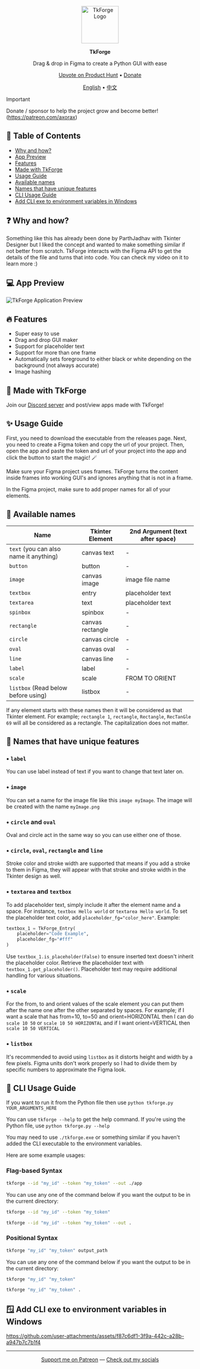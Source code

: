 <p align="center"><img src="./assets/icon.png" alt="TkForge Logo" width="100" height="100"></p>

<p align="center"><strong>TkForge</strong></p>

<p align="center">Drag & drop in Figma to create a Python GUI with ease</p>

<p align="center"><a href="https://producthunt.com/products/tkforge">Upvote on Product Hunt</a> • <a href="https://patreon.com/axorax">Donate</a></p>

<p align="center"><a href="./README.md">English</a> • <a href="./README_zh.md">中文</a></p>

> [!Important]
> Donate / sponsor to help the project grow and become better! (https://patreon.com/axorax)

## 📰 Table of Contents

- [Why and how?](#-why-and-how)
- [App Preview](#-app-preview)
- [Features](#-features)
- [Made with TkForge](#-made-with-tkforge)
- [Usage Guide](#-usage-guide)
- [Available names](#-available-names)
- [Names that have unique features](#-names-that-have-unique-features)
- [CLI Usage Guide](#-cli-usage-guide)
- [Add CLI exe to environment variables in Windows](#-add-cli-exe-to-environment-variables-in-windows)

## ❓ Why and how?

Something like this has already been done by ParthJadhav with Tkinter Designer but I liked the concept and wanted to make something similar if not better from scratch. TkForge interacts with the Figma API to get the details of the file and turns that into code. You can check my video on it to learn more :)

## 💻 App Preview

![TkForge Application Preview](./preview.png)

## 🔥 Features

- Super easy to use
- Drag and drop GUI maker
- Support for placeholder text
- Support for more than one frame
- Automatically sets foreground to either black or white depending on the background (not always accurate)
- Image hashing

## 🐍 Made with TkForge

Join our [Discord server](https://discord.gg/nKUFghjXQu) and post/view apps made with TkForge!

## ✨ Usage Guide

First, you need to download the executable from the releases page. Next, you need to create a Figma token and copy the url of your project. Then, open the app and paste the token and url of your project into the app and click the button to start the magic! 🪄

Make sure your Figma project uses frames. TkForge turns the content inside frames into working GUI's and ignores anything that is not in a frame.

In the Figma project, make sure to add proper names for all of your elements.

## 🧿 Available names

| Name                                   | Tkinter Element  | 2nd Argument (text after space) |
| -------------------------------------- | ---------------- | ------------------------------- |
| `text` (you can also name it anything) | canvas text      | -                               |
| `button`                               | button           | -                               |
| `image`                                | canvas image     | image file name                 |
| `textbox`                              | entry            | placeholder text                |
| `textarea`                             | text             | placeholder text                |
| `spinbox`                              | spinbox          | -                               |
| `rectangle`                            | canvas rectangle | -                               |
| `circle`                               | canvas circle    | -                               |
| `oval`                                 | canvas oval      | -                               |
| `line`                                 | canvas line      | -                               |
| `label`                                | label            | -                               |
| `scale`                                | scale            | FROM TO ORIENT                  |
| `listbox` (Read below before using)    | listbox          | -                               |

If any element starts with these names then it will be considered as that Tkinter element. For example; `rectangle 1`, `rectangle`, `Rectangle`, `RecTanGle 69` will all be considered as a rectangle. The capitalization does not matter.

## 💎 Names that have unique features

### • `label`

You can use label instead of text if you want to change that text later on.

### • `image`

You can set a name for the image file like this `image myImage`. The image will be created with the name `myImage.png`

### • `circle` and `oval`

Oval and circle act in the same way so you can use either one of those.

### • `circle`, `oval`, `rectangle` and `line`

Stroke color and stroke width are supported that means if you add a stroke to them in Figma, they will appear with that stroke and stroke width in the Tkinter design as well.

### • `textarea` and `textbox`

To add placeholder text, simply include it after the element name and a space. For instance, `textbox Hello world` or `textarea Hello world`. To set the placeholder text color, add `placeholder_fg="color_here"`. Example:

```python
textbox_1 = TkForge_Entry(
    placeholder="Code Example",
    placeholder_fg="#fff"
)
```

Use `textbox_1.is_placeholder(False)` to ensure inserted text doesn't inherit the placeholder color. Retrieve the placeholder text with `textbox_1.get_placeholder()`. Placeholder text may require additional handling for various situations.

### • `scale`

For the from, to and orient values of the scale element you can put them after the name one after the other separated by spaces. For example; if I want a scale that has from=10, to=50 and orient=HORIZONTAL then I can do `scale 10 50` or `scale 10 50 HORIZONTAL` and if I want orient=VERTICAL then `scale 10 50 VERTICAL`

### • `listbox`

It's recommended to avoid using `listbox` as it distorts height and width by a few pixels. Figma units don't work properly so I had to divide them by specific numbers to approximate the Figma look.

## 🔮 CLI Usage Guide

If you want to run it from the Python file then use `python tkforge.py YOUR_ARGUMENTS_HERE`

You can use `tkforge --help` to get the help command. If you're using the Python file, use `python tkforge.py --help`

You may need to use `./tkforge.exe` or something similar if you haven't added the CLI executable to the environment variables.

Here are some example usages:

### Flag-based Syntax

```sh
tkforge --id "my_id" --token "my_token" --out ./app
```

You can use any one of the command below if you want the output to be in the current directory:

```sh
tkforge --id "my_id" --token "my_token"

tkforge --id "my_id" --token "my_token" --out .
```

### Positional Syntax

```sh
tkforge "my_id" "my_token" output_path
```

You can use any one of the command below if you want the output to be in the current directory:

```sh
tkforge "my_id" "my_token"

tkforge "my_id" "my_token" .
```

## 🪟 Add CLI exe to environment variables in Windows

https://github.com/user-attachments/assets/f87c6df1-3f9a-442c-a28b-a947b7c7b1f4

---

<p align="center"><a href="https://www.patreon.com/axorax">Support me on Patreon</a> — <a href="https://github.com/axorax/socials">Check out my socials</a></p>
